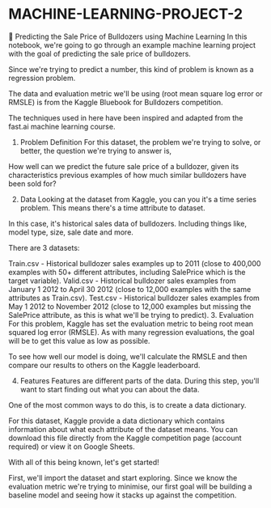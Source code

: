# MACHINE-LEARNING-PROJECT-2
🚜 Predicting the Sale Price of Bulldozers using Machine Learning
In this notebook, we're going to go through an example machine learning project with the goal of predicting the sale price of bulldozers.

Since we're trying to predict a number, this kind of problem is known as a regression problem.

The data and evaluation metric we'll be using (root mean square log error or RMSLE) is from the Kaggle Bluebook for Bulldozers competition.

The techniques used in here have been inspired and adapted from the fast.ai machine learning course.
1. Problem Definition
For this dataset, the problem we're trying to solve, or better, the question we're trying to answer is,

How well can we predict the future sale price of a bulldozer, given its characteristics previous examples of how much similar bulldozers have been sold for?

2. Data
Looking at the dataset from Kaggle, you can you it's a time series problem. This means there's a time attribute to dataset.

In this case, it's historical sales data of bulldozers. Including things like, model type, size, sale date and more.

There are 3 datasets:

Train.csv - Historical bulldozer sales examples up to 2011 (close to 400,000 examples with 50+ different attributes, including SalePrice which is the target variable).
Valid.csv - Historical bulldozer sales examples from January 1 2012 to April 30 2012 (close to 12,000 examples with the same attributes as Train.csv).
Test.csv - Historical bulldozer sales examples from May 1 2012 to November 2012 (close to 12,000 examples but missing the SalePrice attribute, as this is what we'll be trying to predict).
3. Evaluation
For this problem, Kaggle has set the evaluation metric to being root mean squared log error (RMSLE). As with many regression evaluations, the goal will be to get this value as low as possible.

To see how well our model is doing, we'll calculate the RMSLE and then compare our results to others on the Kaggle leaderboard.

4. Features
Features are different parts of the data. During this step, you'll want to start finding out what you can about the data.

One of the most common ways to do this, is to create a data dictionary.

For this dataset, Kaggle provide a data dictionary which contains information about what each attribute of the dataset means. You can download this file directly from the Kaggle competition page (account required) or view it on Google Sheets.

With all of this being known, let's get started!

First, we'll import the dataset and start exploring. Since we know the evaluation metric we're trying to minimise, our first goal will be building a baseline model and seeing how it stacks up against the competition.
